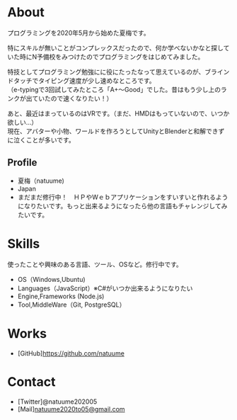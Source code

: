 # About

プログラミングを2020年5月から始めた夏梅です。  

特にスキルが無いことがコンプレックスだったので、何か学べないかなと探していた時にN予備校をみつけたのでプログラミングをはじめてみました。  

特技としてプログラミング勉強にに役にたったなって思えているのが、ブラインドタッチでタイピング速度が少し速めなところです。  
（e-typingで3回試してみたところ「A+～Good」でした。昔はもう少し上のランクが出ていたので速くなりたい！）  

あと、最近はまっているのはVRです。（まだ、HMDはもっていないので、いつか欲しい…）  
現在、アバターや小物、ワールドを作ろうとしてUnityとBlenderと和解できずに泣くことが多いです。


## Profile
- 夏梅（natuume)  
- Japan  
- まだまだ修行中！　ＨＰやWｅｂアプリケーションをすいすいと作れるようになりたいです。もっと出来るようになったら他の言語もチャレンジしてみたいです。 

# Skills
使ったことや興味のある言語、ツール、OSなど。修行中です。
- OS（Windows,Ubuntu)
- Languages（JavaScript）※C#がいつか出来るようになりたい
- Engine,Frameworks (Node.js) 
- Tool,MiddleWare（Git, PostgreSQL）

# Works
- [GitHub]https://github.com/natuume

# Contact
- [Twitter]@natuume202005 
- [Mail]natuume2020to05@gmail.com


